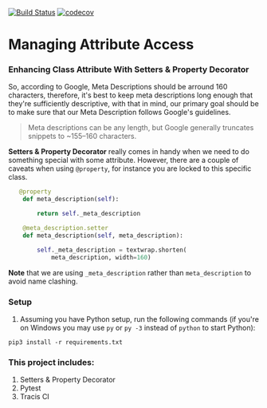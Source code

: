 [![Build Status](https://travis-ci.org/wandersonsc/python-property-and-setter-decorator.svg?branch=main)](https://travis-ci.org/wandersonsc/python-property-and-setter-decorator)
[![codecov](https://codecov.io/gh/wandersonsc/python-property-and-setter-decorator/branch/main/graph/badge.svg?token=AJKLGKZJLK)](undefined)

# Managing Attribute Access

### Enhancing Class Attribute With Setters & Property Decorator

So, according to Google, Meta Descriptions should be arround 160 characters, therefore, it's best to keep meta descriptions long enough that they're sufficiently descriptive, with that in mind, our primary goal should be to make sure that our Meta Description follows Google's guidelines.

> Meta descriptions can be any length, but Google generally truncates snippets to ~155–160 characters.

**Setters & Property Decorator** really comes in handy when we need to do something special with some attribute. However, there are a couple of caveats when using `@property`, for instance you are locked to this specific class.

```python
   @property
    def meta_description(self):

        return self._meta_description
```

```python
    @meta_description.setter
    def meta_description(self, meta_description):

        self._meta_description = textwrap.shorten(
            meta_description, width=160)
```

**Note** that we are using `_meta_description` rather than `meta_description` to avoid name clashing.

### Setup

1. Assuming you have Python setup, run the following commands (if you're on Windows you may use `py` or `py -3` instead of `python` to start Python):

```
pip3 install -r requirements.txt
```

### This project includes:

1. Setters & Property Decorator
2. Pytest
3. Tracis CI
